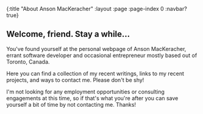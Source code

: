 {:title "About Anson MacKeracher"
 :layout :page
 :page-index 0
 :navbar? true}

## Welcome, friend. Stay a while...

You've found yourself at the personal webpage of Anson MacKeracher,
errant software developer and occasional entrepreneur mostly based out
of Toronto, Canada.

Here you can find a collection of my recent writings, links to my
recent projects, and ways to contact me. Please don't be shy!

I'm not looking for any employment opportunities or consulting
engagements at this time, so if that's what you're after you can save
yourself a bit of time by not contacting me. Thanks!
